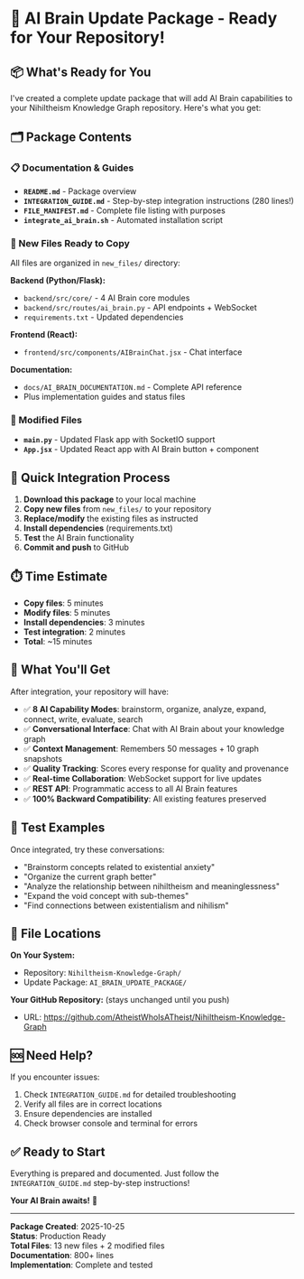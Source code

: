 # 🎉 AI Brain Update Package - Ready for Your Repository!

## 📦 What's Ready for You

I've created a complete update package that will add AI Brain capabilities to your Nihiltheism Knowledge Graph repository. Here's what you get:

## 🗂️ Package Contents

### 📋 Documentation & Guides
- **`README.md`** - Package overview
- **`INTEGRATION_GUIDE.md`** - Step-by-step integration instructions (280 lines!)
- **`FILE_MANIFEST.md`** - Complete file listing with purposes
- **`integrate_ai_brain.sh`** - Automated installation script

### 📁 New Files Ready to Copy
All files are organized in `new_files/` directory:

**Backend (Python/Flask):**
- `backend/src/core/` - 4 AI Brain core modules
- `backend/src/routes/ai_brain.py` - API endpoints + WebSocket
- `requirements.txt` - Updated dependencies

**Frontend (React):**
- `frontend/src/components/AIBrainChat.jsx` - Chat interface

**Documentation:**
- `docs/AI_BRAIN_DOCUMENTATION.md` - Complete API reference
- Plus implementation guides and status files

### 🔄 Modified Files
- **`main.py`** - Updated Flask app with SocketIO support
- **`App.jsx`** - Updated React app with AI Brain button + component

## 🚀 Quick Integration Process

1. **Download this package** to your local machine
2. **Copy new files** from `new_files/` to your repository
3. **Replace/modify** the existing files as instructed
4. **Install dependencies** (requirements.txt)
5. **Test** the AI Brain functionality
6. **Commit and push** to GitHub

## ⏱️ Time Estimate
- **Copy files**: 5 minutes
- **Modify files**: 5 minutes  
- **Install dependencies**: 3 minutes
- **Test integration**: 2 minutes
- **Total**: ~15 minutes

## 🎯 What You'll Get

After integration, your repository will have:
- ✅ **8 AI Capability Modes**: brainstorm, organize, analyze, expand, connect, write, evaluate, search
- ✅ **Conversational Interface**: Chat with AI Brain about your knowledge graph
- ✅ **Context Management**: Remembers 50 messages + 10 graph snapshots
- ✅ **Quality Tracking**: Scores every response for quality and provenance
- ✅ **Real-time Collaboration**: WebSocket support for live updates
- ✅ **REST API**: Programmatic access to all AI Brain features
- ✅ **100% Backward Compatibility**: All existing features preserved

## 🧪 Test Examples

Once integrated, try these conversations:
- "Brainstorm concepts related to existential anxiety"
- "Organize the current graph better"  
- "Analyze the relationship between nihiltheism and meaninglessness"
- "Expand the void concept with sub-themes"
- "Find connections between existentialism and nihilism"

## 📍 File Locations

**On Your System:**
- Repository: `Nihiltheism-Knowledge-Graph/`
- Update Package: `AI_BRAIN_UPDATE_PACKAGE/`

**Your GitHub Repository:** (stays unchanged until you push)
- URL: https://github.com/AtheistWhoIsATheist/Nihiltheism-Knowledge-Graph

## 🆘 Need Help?

If you encounter issues:
1. Check `INTEGRATION_GUIDE.md` for detailed troubleshooting
2. Verify all files are in correct locations
3. Ensure dependencies are installed
4. Check browser console and terminal for errors

## ✅ Ready to Start

Everything is prepared and documented. Just follow the `INTEGRATION_GUIDE.md` step-by-step instructions!

**Your AI Brain awaits!** 🚀

---
**Package Created**: 2025-10-25  
**Status**: Production Ready  
**Total Files**: 13 new files + 2 modified files  
**Documentation**: 800+ lines  
**Implementation**: Complete and tested